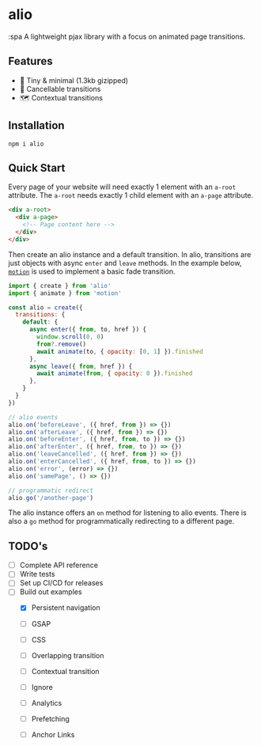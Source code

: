 # alio

:spa A lightweight pjax library with a focus on animated page transitions.

## Features
- 🦠 Tiny & minimal (1.3kb gizipped)
- 🍴 Cancellable transitions
- 🗺️ Contextual transitions

## Installation
```
npm i alio
```

## Quick Start

Every page of your website will need exactly 1 element with an `a-root` attribute. The `a-root` needs exactly 1 child element with an `a-page` attribute.

```html
<div a-root>
  <div a-page>
    <!-- Page content here -->
  </div>
</div>
```

Then create an alio instance and a default transition. In alio, transitions are just objects with async `enter` and `leave` methods. In the example below, [`motion`](https://motion.dev) is used to implement a basic fade transition.

```js
import { create } from 'alio'
import { animate } from 'motion'

const alio = create({
  transitions: {
    default: {
      async enter({ from, to, href }) {
        window.scroll(0, 0)
        from?.remove()
        await animate(to, { opacity: [0, 1] }).finished
      },
      async leave({ from, href }) {
        await animate(from, { opacity: 0 }).finished
      },
    }
  }
})

// alio events
alio.on('beforeLeave', ({ href, from }) => {})
alio.on('afterLeave', ({ href, from }) => {})
alio.on('beforeEnter', ({ href, from, to }) => {})
alio.on('afterEnter', ({ href, from, to }) => {})
alio.on('leaveCancelled', ({ href, from }) => {})
alio.on('enterCancelled', ({ href, from, to }) => {})
alio.on('error', (error) => {})
alio.on('samePage', () => {})

// programmatic redirect
alio.go('/another-page')
```

The alio instance offers an `on` method for listening to alio events. There is also a `go` method for programmatically redirecting to a different page.

## TODO's
- [ ] Complete API reference
- [ ] Write tests
- [ ] Set up CI/CD for releases
- [ ] Build out examples
  - [x] Persistent navigation
  - [ ] GSAP
  - [ ] CSS
  - [ ] Overlapping transition
  - [ ] Contextual transition
  - [ ] Ignore
  - [ ] Analytics
  - [ ] Prefetching
  - [ ] Anchor Links




